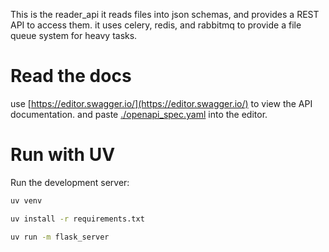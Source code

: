 This is the reader_api
it reads files into json schemas, and provides a REST API to access them.
it uses celery, redis, and rabbitmq to provide a file queue system for heavy tasks.

# Read the docs

use [https://editor.swagger.io/](https://editor.swagger.io/) to view the API documentation.
and paste [./openapi_spec.yaml](./openapi_spec.yaml) into the editor.

# Run with UV
Run the development server:

```bash
uv venv

uv install -r requirements.txt

uv run -m flask_server
```